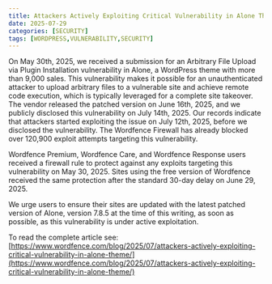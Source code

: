 ```yaml
---
title: Attackers Actively Exploiting Critical Vulnerability in Alone Theme
date: 2025-07-29
categories: [SECURITY]
tags: [WORDPRESS,VULNERABILITY,SECURITY]
---
```


On May 30th, 2025, we received a submission for an Arbitrary File Upload via Plugin Installation vulnerability in Alone, a WordPress theme with more than 9,000 sales. This vulnerability makes it possible for an unauthenticated attacker to upload arbitrary files to a vulnerable site and achieve remote code execution, which is typically leveraged for a complete site takeover. The vendor released the patched version on June 16th, 2025, and we publicly disclosed this vulnerability on July 14th, 2025. Our records indicate that attackers started exploiting the issue on July 12th, 2025, before we disclosed the vulnerability. The Wordfence Firewall has already blocked over 120,900 exploit attempts targeting this vulnerability.

Wordfence Premium, Wordfence Care, and Wordfence Response users received a firewall rule to protect against any exploits targeting this vulnerability on May 30, 2025. Sites using the free version of Wordfence received the same protection after the standard 30-day delay on June 29, 2025.

We urge users to ensure their sites are updated with the latest patched version of Alone, version 7.8.5 at the time of this writing, as soon as possible, as this vulnerability is under active exploitation.

To read the complete article see: [https://www.wordfence.com/blog/2025/07/attackers-actively-exploiting-critical-vulnerability-in-alone-theme/](https://www.wordfence.com/blog/2025/07/attackers-actively-exploiting-critical-vulnerability-in-alone-theme/) 
